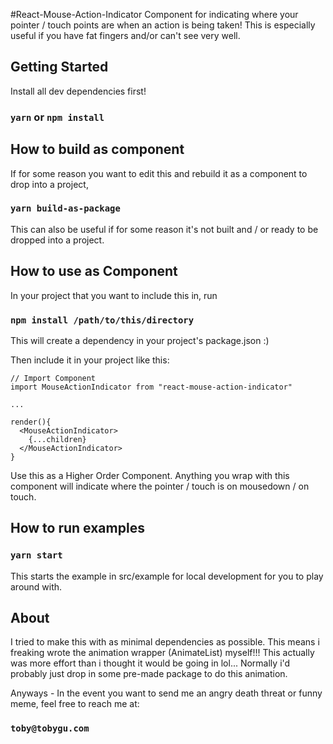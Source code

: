 #React-Mouse-Action-Indicator
Component for indicating where your pointer / touch points are when an action is being taken!
This is especially useful if you have fat fingers and/or can't see very well.


## Getting Started

Install all dev dependencies first!

### `yarn` or `npm install`

## How to build as component

If for some reason you want to edit this and rebuild it as a component to drop into a project,

### `yarn build-as-package`

This can also be useful if for some reason it's not built and / or ready to be dropped into a project.

## How to use as Component

In your project that you want to include this in, run

### `npm install /path/to/this/directory`

This will create a dependency in your project's package.json :)

Then include it in your project like this:
```
// Import Component
import MouseActionIndicator from "react-mouse-action-indicator"

...

render(){
  <MouseActionIndicator>
    {...children}
  </MouseActionIndicator>
}
```
Use this as a Higher Order Component. Anything you wrap with this component will indicate where the pointer / touch is on mousedown / on touch.

## How to run examples

### `yarn start`

This starts the example in src/example for local development for you to play around with.

## About

I tried to make this with as minimal dependencies as possible. This means i freaking wrote the animation wrapper (AnimateList) myself!!!
This actually was more effort than i thought it would be going in lol... Normally i'd probably just drop in some pre-made package to do this animation.

Anyways - In the event you want to send me an angry death threat or funny meme, feel free to reach me at:

### `toby@tobygu.com`
